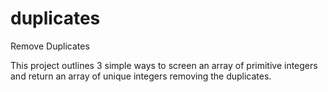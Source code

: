 # duplicates
Remove Duplicates

This project outlines 3 simple ways to screen an array of primitive integers and return an array of unique integers removing the duplicates.
